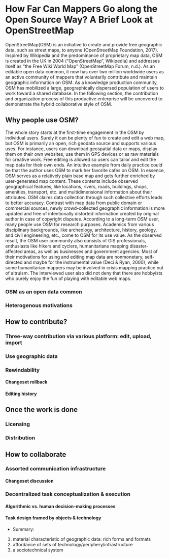 # How Far Can Mappers Go along the Open Source Way? A Brief Look at OpenStreetMap

OpenStreetMap(OSM) is an initiative to create and provide free geographic data, such as street maps, to anyone (OpenStreetMap Foundation, 2017). Inspired by Wikipedia and the predominance of proprietary map data, OSM is created in the UK in 2004 (“OpenStreetMap”, Wikipedia) and addresses itself as “the Free Wiki World Map” (OpenStreetMap Forum, n.d.). As an editable open data common, it now has over two million worldwide users as an active community of mappers that voluntarily contribute and maintain geographic information on OSM. As a knowledge production community, OSM has mobilized a large, geographically dispersed population of users to work toward a shared database. In the following section, the contribution and organization process of this productive enterprise will be uncovered to demonstrate the hybrid collaborative style of OSM.
##	Why people use OSM?

The whole story starts at the first-time engagement in the OSM by individual users. Surely it can be plenty of fun to create and edit a web map, but OSM is primarily an open, rich geodata source and supports various uses. For instance, users can download geospatial data or maps, display them on their own websites, use them in GPS devices or as raw materials for creative work.  Free editing is allowed so users can tailor and edit the map data for their own ends. An intuitive example from daily practice could be that the author uses OSM to mark her favorite cafes on OSM. In essence, OSM serves as a relatively plain base map and gets further enriched by user-generated map content. These contents include observed geographical features, like locations, rivers, roads, buildings, shops, amenities, transport, etc. and multidimensional information about their attributes. OSM claims data collection through such collective efforts leads to better accuracy. Contrast with map data from public domain or commercial sources, newly crowd-collected geographic information is more updated and free of intentionally distorted information created by original author in case of copyright disputes.
According to a long-term OSM user, many people use OSM for research purposes. Academics from various disciplinary backgrounds, like archeology, architecture, history, geology, and civil engineering, etc., come to OSM for its use value. As the observed result, the OSM user community also consists of GIS professionals, enthusiasts like hikers and cyclers, humanitarians mapping disaster-affected areas, as well as businesses and government agencies. Most of their motivations for using and editing map data are nonmonetary, self-directed and maybe for the instrumental value (Deci & Ryan, 2000), while some humanitarian mappers may be involved in crisis mapping practice out of altruism. The interviewed user also did not deny that there are hobbyists who purely enjoy the fun of playing with editable web maps.

###	OSM as an open data common
###	Heterogenous motivations

##	How to contribute?
###	Three-way contribution via various platform: edit, upload, import
###	Use geographic data
###	Rewindability
####	Changeset rollback
####	Editing history

##	Once the work is done
###	Licensing
###	Distribution

##	How to collaborate
###	Assorted communication infrastructure
####	Changeset discussion
###	Decentralized task conceptualization & execution
####	Algorithmic vs. human decision-making processes
####	Task design framed by objects & technology


* Summary:
1) material characteristic of geographic data: rich forms and formats
2) affordance of sets of technology/periphery/infrastructure
3)	a sociotechnical system
